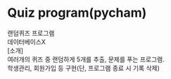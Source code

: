 # Quiz program(pycham)
랜덤퀴즈 프로그램<br>
데이터베이스X<br>
[소개]<br>
여러개의 퀴즈 중 랜덤하게 5개를 추출, 문제를 푸는 프로그램.<br>
학생관리, 회원가입 등 구현(단, 프로그램 종료 시 기록 삭제)<br>
